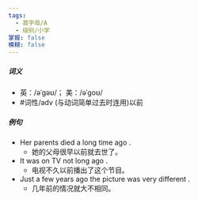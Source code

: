 ```yaml
---
tags:
  - 首字母/A
  - 级别/小学
掌握: false
模糊: false
---
```

##### 词义
- 英：/əˈɡəʊ/； 美：/əˈɡoʊ/
- #词性/adv  (与动词简单过去时连用)以前
##### 例句
- Her parents died a long time ago .
	- 她的父母很早以前就去世了。
- It was on TV not long ago .
	- 电视不久以前播出了这个节目。
- Just a few years ago the picture was very different .
	- 几年前的情况就大不相同。
